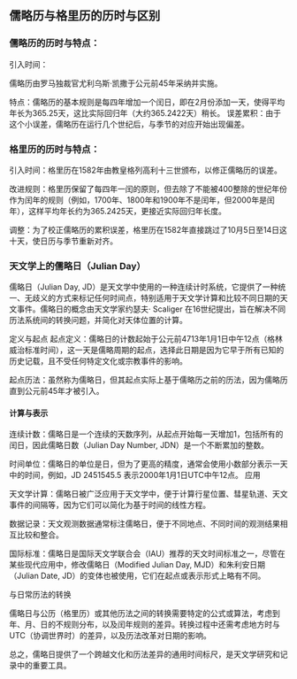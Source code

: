 ## 儒略历与格里历的历时与区别

### 儒略历的历时与特点：

引入时间：

儒略历由罗马独裁官尤利乌斯·凯撒于公元前45年采纳并实施。

特点：儒略历的基本规则是每四年增加一个闰日，即在2月份添加一天，使得平均年长为365.25天，这比实际回归年（大约365.2422天）稍长。
误差累积：由于这个小误差，儒略历在运行几个世纪后，与季节的对应开始出现偏差。

### 格里历的历时与特点：

引入时间：格里历在1582年由教皇格列高利十三世颁布，以修正儒略历的误差。

改进规则：格里历保留了每四年一闰的原则，但去除了不能被400整除的世纪年份作为闰年的规则（例如，1700年、1800年和1900年不是闰年，但2000年是闰年），这样平均年长约为365.2425天，更接近实际回归年长度。

调整：为了校正儒略历的累积误差，格里历在1582年直接跳过了10月5日至14日这十天，使日历与季节重新对齐。

### 天文学上的儒略日（Julian Day）

儒略日（Julian Day, JD）是天文学中使用的一种连续计时系统，它提供了一种统一、无歧义的方式来标记任何时间点，特别适用于天文学计算和比较不同日期的天文事件。儒略日的概念由天文学家约瑟夫· Scaliger 在16世纪提出，旨在解决不同历法系统间的转换问题，并简化对天体位置的计算。

定义与起点
起点定义：儒略日的计数起始于公元前4713年1月1日中午12点（格林威治标准时间），这一天是儒略周期的起点，选择此日期是因为它早于所有已知的历史记载，且不受任何特定文化或宗教事件的影响。

起点历法：虽然称为儒略日，但其起点实际上基于儒略历之前的历法，因为儒略历直到公元前45年才被引入。

#### 计算与表示

连续计数：儒略日是一个连续的天数序列，从起点开始每一天增加1，包括所有的闰日，因此儒略日数（Julian Day Number, JDN）是一个不断累加的整数。

时间单位：儒略日的单位是日，但为了更高的精度，通常会使用小数部分表示一天中的时间，例如，JD 2451545.5 表示2000年1月1日UTC中午12点。
应用

天文学计算：儒略日被广泛应用于天文学中，便于计算行星位置、彗星轨道、天文事件的间隔等，因为它们可以简化为基于时间的线性方程。

数据记录：天文观测数据通常标注儒略日，便于不同地点、不同时间的观测结果相互比较和整合。

国际标准：儒略日是国际天文学联合会（IAU）推荐的天文时间标准之一，尽管在某些现代应用中，修改儒略日（Modified Julian Day, MJD）和朱利安日期（Julian Date, JD）的变体也被使用，它们在起点或表示形式上略有不同。

与日常历法的转换

儒略日与公历（格里历）或其他历法之间的转换需要特定的公式或算法，考虑到年、月、日的不规则分布，以及闰年规则的差异。转换过程中还需考虑地方时与UTC（协调世界时）的差异，以及历法改革对日期的影响。

总之，儒略日提供了一个跨越文化和历法差异的通用时间标尺，是天文学研究和记录中的重要工具。
